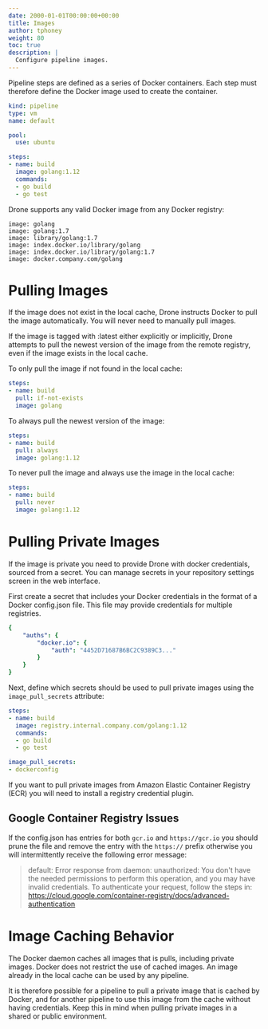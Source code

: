 ```yaml
---
date: 2000-01-01T00:00:00+00:00
title: Images
author: tphoney
weight: 80
toc: true
description: |
  Configure pipeline images.
---
```


Pipeline steps are defined as a series of Docker containers. Each step must therefore define the Docker image used to create the container.

```yaml {linenos=table, hl_lines=["7"]}
kind: pipeline
type: vm
name: default

pool:
  use: ubuntu

steps:
- name: build
  image: golang:1.12
  commands:
  - go build
  - go test
```

Drone supports any valid Docker image from any Docker registry:

```
image: golang
image: golang:1.7
image: library/golang:1.7
image: index.docker.io/library/golang
image: index.docker.io/library/golang:1.7
image: docker.company.com/golang
```

# Pulling Images

If the image does not exist in the local cache, Drone instructs Docker to pull the image automatically. You will never need to manually pull images.

If the image is tagged with :latest either explicitly or implicitly, Drone attempts to pull the newest version of the image from the remote registry, even if the image exists in the local cache.


To only pull the image if not found in the local cache:

```yaml {linenos=table, linenostart=5, hl_lines=["3"]}
steps:
- name: build
  pull: if-not-exists
  image: golang
```

To always pull the newest version of the image:

```yaml {linenos=table, linenostart=5, hl_lines=["3"]}
steps:
- name: build
  pull: always
  image: golang:1.12
```

To never pull the image and always use the image in the local cache:

```yaml {linenos=table, linenostart=5, hl_lines=["3"]}
steps:
- name: build
  pull: never
  image: golang:1.12
```

# Pulling Private Images

If the image is private you need to provide Drone with docker credentials, sourced from a secret. You can manage secrets in your repository settings screen in the web interface.

First create a secret that includes your Docker credentials in the format of a Docker config.json file. This file may provide credentials for multiple registries.

```yaml {linenos=table}
{
    "auths": {
        "docker.io": {
            "auth": "4452D71687B6BC2C9389C3..."
        }
    }
}
```

Next, define which secrets should be used to pull private images using the `image_pull_secrets` attribute:

```yaml {linenos=table, linenostart=5, hl_lines=["8-9"]}
steps:
- name: build
  image: registry.internal.company.com/golang:1.12
  commands:
  - go build
  - go test

image_pull_secrets:
- dockerconfig
```

<div class="alert alert-info">
If you want to pull private images from Amazon Elastic Container Registry (ECR) you will need to install a registry credential plugin.
</div>


## Google Container Registry Issues

If the config.json has entries for both `gcr.io` and `https://gcr.io` you should prune the file and remove the entry with the `https://` prefix otherwise you will intermittently receive the following error message:

> default: Error response from daemon: unauthorized: You don't have the needed permissions to perform this operation, and you may have invalid credentials. To authenticate your request, follow the steps in: https://cloud.google.com/container-registry/docs/advanced-authentication

# Image Caching Behavior

The Docker daemon caches all images that is pulls, including private images. Docker does not restrict the use of cached images. An image already in the local cache can be used by any pipeline.

It is therefore possible for a pipeline to pull a private image that is cached by Docker, and for another pipeline to use this image from the cache without having credentials. Keep this in mind when pulling private images in a shared or public environment.
